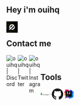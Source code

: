 ## Hey i'm ouihq
[<img align="left" alt="ouihq | Logo" width="30px" src="https://github.com/ouihq/ouihq/blob/main/icons/OUIHQ.png?raw=true" />](https://www.youtube.com/watch?v=dQw4w9WgXcQ)

<br />

## Contact me
[<img align="left" alt="ouihq | Discord" width="30px" src="https://cdn.jsdelivr.net/npm/simple-icons@v3/icons/discord.svg" />](https://aurelis.xyz/discord)
[<img align="left" alt="ouihq | Twitter" width="30px" src="https://cdn.jsdelivr.net/npm/simple-icons@v3/icons/twitter.svg" />](https://twitter.com/ouihq1)
[<img align="left" alt="ouihq | Instagram" width="30px" src="https://cdn.jsdelivr.net/npm/simple-icons@v3/icons/instagram.svg" />](https://www.youtube.com/watch?v=dQw4w9WgXcQ)

<br />

## Tools
<img align="left" alt="mongoDB" width="30px" src="https://github.com/github/explore/blob/main/topics/mongodb/mongodb.png?raw=true" />
<img align="left" alt="GitHub" width="30px" src="https://raw.githubusercontent.com/github/explore/master/topics/github/github.png" />
<img align="left" alt="InteliJ" width="30px" src="https://github.com/ouihq/ouihq/blob/main/icons/Intellij.png" />
